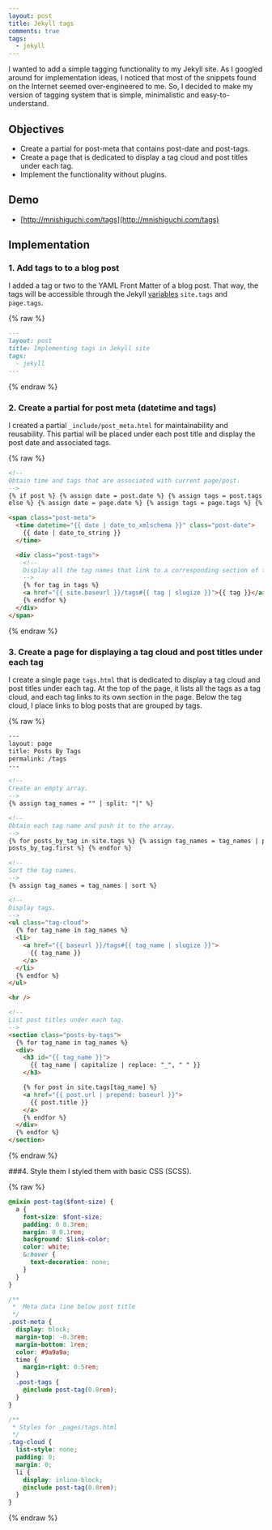 ```yaml
---
layout: post
title: Jekyll tags
comments: true
tags:
  - jekyll
---
```


I wanted to add a simple tagging functionality to my Jekyll site. As I googled around for implementation ideas, I noticed that most of the snippets found on the Internet seemed over-engineered to me. So, I decided to make my version of tagging system that is simple, minimalistic and easy-to-understand.

## Objectives

- Create a partial for post-meta that contains post-date and post-tags.
- Create a page that is dedicated to display a tag cloud and post titles under each tag.
- Implement the functionality without plugins.

## Demo

- [http://mnishiguchi.com/tags](http://mnishiguchi.com/tags)

## Implementation

### 1. Add tags to to a blog post

I added a tag or two to the YAML Front Matter of a blog post. That way, the tags will be accessible through the Jekyll [variables](https://jekyllrb.com/docs/variables/) `site.tags` and `page.tags`.

{% raw %}

```md
---
layout: post
title: Implementing tags in Jekyll site
tags:
  - jekyll
---
```

{% endraw %}

### 2. Create a partial for post meta (datetime and tags)

I created a partial `_include/post_meta.html` for maintainability and reusability.
This partial will be placed under each post title and display the post date and associated tags.

{% raw %}

```html
<!--
Obtain time and tags that are associated with current page/post.
-->
{% if post %} {% assign date = post.date %} {% assign tags = post.tags %} {%
else %} {% assign date = page.date %} {% assign tags = page.tags %} {% endif %}

<span class="post-meta">
  <time datetime="{{ date | date_to_xmlschema }}" class="post-date">
    {{ date | date_to_string }}
  </time>

  <div class="post-tags">
    <!--
    Display all the tag names that link to a corresponding section of the Tags page.
    -->
    {% for tag in tags %}
    <a href="{{ site.baseurl }}/tags#{{ tag | slugize }}">{{ tag }}</a>
    {% endfor %}
  </div>
</span>
```

{% endraw %}

### 3. Create a page for displaying a tag cloud and post titles under each tag

I create a single page `tags.html` that is dedicated to display a tag cloud and post titles under each tag. At the top of the page, it lists all the tags as a tag cloud, and each tag links to its own section in the page. Below the tag cloud, I place links to blog posts that are grouped by tags.

{% raw %}

```html
---
layout: page
title: Posts By Tags
permalink: /tags
---

<!--
Create an empty array.
-->
{% assign tag_names = "" | split: "|" %}

<!--
Obtain each tag name and push it to the array.
-->
{% for posts_by_tag in site.tags %} {% assign tag_names = tag_names | push:
posts_by_tag.first %} {% endfor %}

<!--
Sort the tag names.
-->
{% assign tag_names = tag_names | sort %}

<!--
Display tags.
-->
<ul class="tag-cloud">
  {% for tag_name in tag_names %}
  <li>
    <a href="{{ baseurl }}/tags#{{ tag_name | slugize }}">
      {{ tag_name }}
    </a>
  </li>
  {% endfor %}
</ul>

<hr />

<!--
List post titles under each tag.
-->
<section class="posts-by-tags">
  {% for tag_name in tag_names %}
  <div>
    <h3 id="{{ tag_name }}">
      {{ tag_name | capitalize | replace: "_", " " }}
    </h3>

    {% for post in site.tags[tag_name] %}
    <a href="{{ post.url | prepend: baseurl }}">
      {{ post.title }}
    </a>
    {% endfor %}
  </div>
  {% endfor %}
</section>
```

{% endraw %}

###4. Style them
I styled them with basic CSS (SCSS).

{% raw %}

```scss
@mixin post-tag($font-size) {
  a {
    font-size: $font-size;
    padding: 0 0.3rem;
    margin: 0 0.1rem;
    background: $link-color;
    color: white;
    &:hover {
      text-decoration: none;
    }
  }
}

/**
 *  Meta data line below post title
 */
.post-meta {
  display: block;
  margin-top: -0.3rem;
  margin-bottom: 1rem;
  color: #9a9a9a;
  time {
    margin-right: 0.5rem;
  }
  .post-tags {
    @include post-tag(0.8rem);
  }
}

/**
 * Styles for _pages/tags.html
 */
.tag-cloud {
  list-style: none;
  padding: 0;
  margin: 0;
  li {
    display: inline-block;
    @include post-tag(0.8rem);
  }
}
```

{% endraw %}
